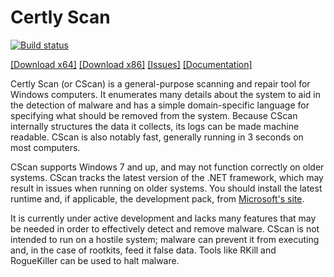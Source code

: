 # Certly Scan
[![Build status](https://ci.appveyor.com/api/projects/status/p638h7gctr6rebhv?svg=true)](https://ci.appveyor.com/project/IanCarroll/cscan) 

[[Download x64]](https://s3-us-west-2.amazonaws.com/cscan/bin/Certly+Scan+x64.exe) [[Download x86]](https://s3-us-west-2.amazonaws.com/cscan/bin/Certly+Scan+x86.exe) [[Issues]](https://github.com/iangcarroll/cscan/issues) [[Documentation]](https://github.com/iangcarroll/cscan/wiki)

Certly Scan (or CScan) is a general-purpose scanning and repair tool for Windows computers. It enumerates many details about the system to aid in the detection of malware and has a simple domain-specific language for specifying what should be removed from the system. Because CScan internally structures the data it collects, its logs can be made machine readable. CScan is also notably fast, generally running in 3 seconds on most computers.

CScan supports Windows 7 and up, and may not function correctly on older systems. CScan tracks the latest version of the .NET framework, which may result in issues when running on older systems. You should install the latest runtime and, if applicable, the development pack, from [Microsoft's site](https://www.microsoft.com/net/targeting).

It is currently under active development and lacks many features that may be needed in order to effectively detect and remove malware. CScan is not intended to run on a hostile system; malware can prevent it from executing and, in the case of rootkits, feed it false data. Tools like RKill and RogueKiller can be used to halt malware.
